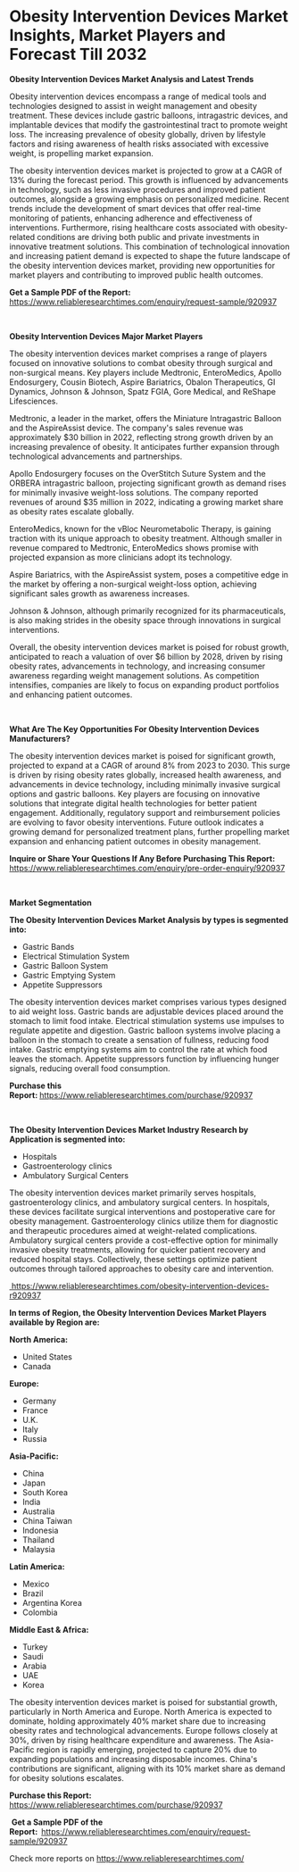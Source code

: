 <p><h1>Obesity Intervention Devices Market Insights, Market Players and Forecast Till 2032</h1></p><p><strong>Obesity Intervention Devices Market Analysis and Latest Trends</strong></p>
<p><p>Obesity intervention devices encompass a range of medical tools and technologies designed to assist in weight management and obesity treatment. These devices include gastric balloons, intragastric devices, and implantable devices that modify the gastrointestinal tract to promote weight loss. The increasing prevalence of obesity globally, driven by lifestyle factors and rising awareness of health risks associated with excessive weight, is propelling market expansion. </p><p>The obesity intervention devices market is projected to grow at a CAGR of 13% during the forecast period. This growth is influenced by advancements in technology, such as less invasive procedures and improved patient outcomes, alongside a growing emphasis on personalized medicine. Recent trends include the development of smart devices that offer real-time monitoring of patients, enhancing adherence and effectiveness of interventions. Furthermore, rising healthcare costs associated with obesity-related conditions are driving both public and private investments in innovative treatment solutions. This combination of technological innovation and increasing patient demand is expected to shape the future landscape of the obesity intervention devices market, providing new opportunities for market players and contributing to improved public health outcomes.</p></p>
<p><strong>Get a Sample PDF of the Report:&nbsp;</strong> <a href="https://www.reliableresearchtimes.com/enquiry/request-sample/920937?utm_campaign=2109&utm_medium=2&utm_source=Github&utm_content=ia&utm_term=07032025&utm_id=obesity-intervention-devices">https://www.reliableresearchtimes.com/enquiry/request-sample/920937</a></p>
<p>&nbsp;</p>
<p><strong>Obesity Intervention Devices Major Market Players</strong></p>
<p><p>The obesity intervention devices market comprises a range of players focused on innovative solutions to combat obesity through surgical and non-surgical means. Key players include Medtronic, EnteroMedics, Apollo Endosurgery, Cousin Biotech, Aspire Bariatrics, Obalon Therapeutics, GI Dynamics, Johnson & Johnson, Spatz FGIA, Gore Medical, and ReShape Lifesciences.</p><p>Medtronic, a leader in the market, offers the Miniature Intragastric Balloon and the AspireAssist device. The company's sales revenue was approximately $30 billion in 2022, reflecting strong growth driven by an increasing prevalence of obesity. It anticipates further expansion through technological advancements and partnerships.</p><p>Apollo Endosurgery focuses on the OverStitch Suture System and the ORBERA intragastric balloon, projecting significant growth as demand rises for minimally invasive weight-loss solutions. The company reported revenues of around $35 million in 2022, indicating a growing market share as obesity rates escalate globally.</p><p>EnteroMedics, known for the vBloc Neurometabolic Therapy, is gaining traction with its unique approach to obesity treatment. Although smaller in revenue compared to Medtronic, EnteroMedics shows promise with projected expansion as more clinicians adopt its technology.</p><p>Aspire Bariatrics, with the AspireAssist system, poses a competitive edge in the market by offering a non-surgical weight-loss option, achieving significant sales growth as awareness increases.</p><p>Johnson & Johnson, although primarily recognized for its pharmaceuticals, is also making strides in the obesity space through innovations in surgical interventions.</p><p>Overall, the obesity intervention devices market is poised for robust growth, anticipated to reach a valuation of over $6 billion by 2028, driven by rising obesity rates, advancements in technology, and increasing consumer awareness regarding weight management solutions. As competition intensifies, companies are likely to focus on expanding product portfolios and enhancing patient outcomes.</p></p>
<p>&nbsp;</p>
<p><strong>What Are The Key Opportunities For Obesity Intervention Devices Manufacturers?</strong></p>
<p><p>The obesity intervention devices market is poised for significant growth, projected to expand at a CAGR of around 8% from 2023 to 2030. This surge is driven by rising obesity rates globally, increased health awareness, and advancements in device technology, including minimally invasive surgical options and gastric balloons. Key players are focusing on innovative solutions that integrate digital health technologies for better patient engagement. Additionally, regulatory support and reimbursement policies are evolving to favor obesity interventions. Future outlook indicates a growing demand for personalized treatment plans, further propelling market expansion and enhancing patient outcomes in obesity management.</p></p>
<p><strong>Inquire or Share Your Questions If Any Before Purchasing This Report:</strong> <a href="https://www.reliableresearchtimes.com/enquiry/pre-order-enquiry/920937?utm_campaign=2109&utm_medium=2&utm_source=Github&utm_content=ia&utm_term=07032025&utm_id=obesity-intervention-devices">https://www.reliableresearchtimes.com/enquiry/pre-order-enquiry/920937</a></p>
<p>&nbsp;</p>
<p><strong>Market Segmentation</strong></p>
<p><strong>The Obesity Intervention Devices Market Analysis by types is segmented into:</strong></p>
<p><ul><li>Gastric Bands</li><li>Electrical Stimulation System</li><li>Gastric Balloon System</li><li>Gastric Emptying System</li><li>Appetite Suppressors</li></ul></p>
<p><p>The obesity intervention devices market comprises various types designed to aid weight loss. Gastric bands are adjustable devices placed around the stomach to limit food intake. Electrical stimulation systems use impulses to regulate appetite and digestion. Gastric balloon systems involve placing a balloon in the stomach to create a sensation of fullness, reducing food intake. Gastric emptying systems aim to control the rate at which food leaves the stomach. Appetite suppressors function by influencing hunger signals, reducing overall food consumption.</p></p>
<p><strong>Purchase this Report:&nbsp;</strong><a href="https://www.reliableresearchtimes.com/purchase/920937?utm_campaign=2109&utm_medium=2&utm_source=Github&utm_content=ia&utm_term=07032025&utm_id=obesity-intervention-devices">https://www.reliableresearchtimes.com/purchase/920937</a></p>
<p>&nbsp;</p>
<p><strong>The Obesity Intervention Devices Market Industry Research by Application is segmented into:</strong></p>
<p><ul><li>Hospitals</li><li>Gastroenterology clinics</li><li>Ambulatory Surgical Centers</li></ul></p>
<p><p>The obesity intervention devices market primarily serves hospitals, gastroenterology clinics, and ambulatory surgical centers. In hospitals, these devices facilitate surgical interventions and postoperative care for obesity management. Gastroenterology clinics utilize them for diagnostic and therapeutic procedures aimed at weight-related complications. Ambulatory surgical centers provide a cost-effective option for minimally invasive obesity treatments, allowing for quicker patient recovery and reduced hospital stays. Collectively, these settings optimize patient outcomes through tailored approaches to obesity care and intervention.</p></p>
<p><a href="https://www.reliableresearchtimes.com/obesity-intervention-devices-r920937?utm_campaign=2109&utm_medium=2&utm_source=Github&utm_content=ia&utm_term=07032025&utm_id=obesity-intervention-devices">&nbsp;https://www.reliableresearchtimes.com/obesity-intervention-devices-r920937</a></p>
<p><strong>In terms of Region, the Obesity Intervention Devices Market Players available by Region are:</strong></p>
<p>
    <p> <strong> North America: </strong>
        <ul>
            <li>United States</li>
            <li>Canada</li>
        </ul>
        </p> 
    <p> <strong> Europe: </strong>
        <ul>
            <li>Germany</li>
            <li>France</li>
            <li>U.K.</li>
            <li>Italy</li>
            <li>Russia</li>
        </ul>
        </p> 
    <p> <strong> Asia-Pacific: </strong>
        <ul>
            <li>China</li>
            <li>Japan</li>
            <li>South Korea</li>
            <li>India</li>
            <li>Australia</li>
            <li>China Taiwan</li>
            <li>Indonesia</li>
            <li>Thailand</li>
            <li>Malaysia</li>
        </ul>
        </p> 
    <p> <strong> Latin America: </strong>
        <ul>
            <li>Mexico</li>
            <li>Brazil</li>
            <li>Argentina Korea</li>
            <li>Colombia</li>
        </ul>
        </p> 
    <p> <strong> Middle East & Africa: </strong>
        <ul>
            <li>Turkey</li>
            <li>Saudi</li>
            <li>Arabia</li>
            <li>UAE</li>
            <li>Korea</li>
        </ul>
    </p>
    </p>
<p><p>The obesity intervention devices market is poised for substantial growth, particularly in North America and Europe. North America is expected to dominate, holding approximately 40% market share due to increasing obesity rates and technological advancements. Europe follows closely at 30%, driven by rising healthcare expenditure and awareness. The Asia-Pacific region is rapidly emerging, projected to capture 20% due to expanding populations and increasing disposable incomes. China's contributions are significant, aligning with its 10% market share as demand for obesity solutions escalates.</p></p>
<p><strong>Purchase this Report: </strong><a href="https://www.reliableresearchtimes.com/purchase/920937?utm_campaign=2109&utm_medium=2&utm_source=Github&utm_content=ia&utm_term=07032025&utm_id=obesity-intervention-devices">https://www.reliableresearchtimes.com/purchase/920937</a></p>
<p>&nbsp;<strong>Get a Sample PDF of the Report:&nbsp;&nbsp;</strong><a href="https://www.reliableresearchtimes.com/enquiry/request-sample/920937?utm_campaign=2109&utm_medium=2&utm_source=Github&utm_content=ia&utm_term=07032025&utm_id=obesity-intervention-devices">https://www.reliableresearchtimes.com/enquiry/request-sample/920937</a></p>
<p><strong></strong></p>
<p>Check more reports on <a href="https://www.reliableresearchtimes.com/?utm_campaign=2109&utm_medium=2&utm_source=Github&utm_content=ia&utm_term=07032025&utm_id=obesity-intervention-devices">https://www.reliableresearchtimes.com/</a></p>